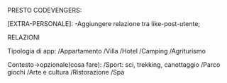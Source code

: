 PRESTO CODEVENGERS:

[EXTRA-PERSONALE]:
-Aggiungere relazione tra like-post-utente;   


RELAZIONI
<!-- - 10 Categorie dell'annuncio pre-compilate [CATEGORIE]:
 Tipologia luogo: [OK]
   /Mare
   /Lago
   /Montagna
   /Neve
   /Deserto
   /Città -->

Tipologia di app:
   /Appartamento
   /Villa
   /Hotel
   /Camping
   /Agriturismo
   
Contesto->opzionale(cosa fare):
  /Sport: sci, trekking, canottaggio
  /Parco giochi
  /Arte e cultura
  /Ristorazione
  /Spa





   